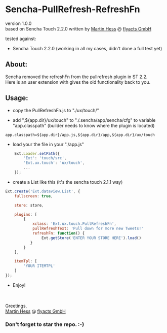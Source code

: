 Sencha-PullRefresh-RefreshFn
============================

version 1.0.0  
based on Sencha Touch 2.2.0
written by [Martin Hess](https://github.com/p5hema2)
@ [flyacts GmbH](https://github.com/flyacts)

tested against:
- Sencha Touch 2.2.0
(working in all my cases, didn't done a full test yet)

## About:

Sencha removed the refreshFn from the pullrefresh plugin in ST 2.2.  
Here is an user extension with gives the old functionality back to you.

## Usage:


- copy the PullRefreshFn.js to "./ux/touch/"

- add ",${app.dir}/ux/touch" to "./.sencha/app/sencha/cfg" to variable "app.classpath" 
(builder needs to know where the plugin is located)

```
app.classpath=${app.dir}/app.js,${app.dir}/app,${app.dir}/ux/touch
```

- load your the file in your "./app.js"

```javascript
    Ext.Loader.setPath({  
    	'Ext': 'touch/src',  
    	'Ext.ux.touch': 'ux/touch',  
    	...
    });
```

- create a List like this (it's the sencha touch 2.1.1 way)

```javascript
Ext.create('Ext.dataview.List', {
	fullscreen: true,

	store: store,

	plugins: [
		{
			xclass: 'Ext.ux.touch.PullRefreshFn',
			pullRefreshText: 'Pull down for more new Tweets!'
			refreshFn: function() { 
				Ext.getStore('ENTER YOUR STORE HERE').load()
		   }
		}
	],

	itemTpl: [
		'YOUR ITEMTPL'
	]
});
```


- Enjoy!

<br><br>
Greetings,  
[Martin Hess](https://github.com/p5hema2)
@ [flyacts GmbH](https://github.com/flyacts)
### Don't forget to star the repo. :-)
